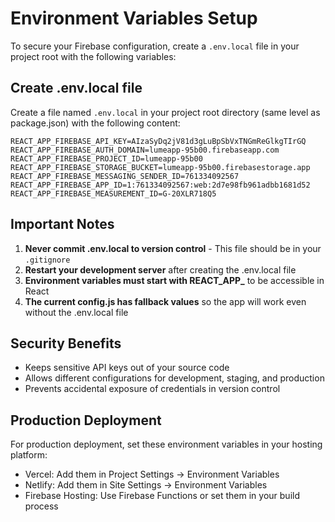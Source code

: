 # Environment Variables Setup

To secure your Firebase configuration, create a `.env.local` file in your project root with the following variables:

## Create .env.local file

Create a file named `.env.local` in your project root directory (same level as package.json) with the following content:

```env
REACT_APP_FIREBASE_API_KEY=AIzaSyDq2jV81d3gLuBpSbVxTNGmReGlkgTIrGQ
REACT_APP_FIREBASE_AUTH_DOMAIN=lumeapp-95b00.firebaseapp.com
REACT_APP_FIREBASE_PROJECT_ID=lumeapp-95b00
REACT_APP_FIREBASE_STORAGE_BUCKET=lumeapp-95b00.firebasestorage.app
REACT_APP_FIREBASE_MESSAGING_SENDER_ID=761334092567
REACT_APP_FIREBASE_APP_ID=1:761334092567:web:2d7e98fb961adbb1681d52
REACT_APP_FIREBASE_MEASUREMENT_ID=G-20XLR718Q5
```

## Important Notes

1. **Never commit .env.local to version control** - This file should be in your `.gitignore`
2. **Restart your development server** after creating the .env.local file
3. **Environment variables must start with REACT_APP_** to be accessible in React
4. **The current config.js has fallback values** so the app will work even without the .env.local file

## Security Benefits

- Keeps sensitive API keys out of your source code
- Allows different configurations for development, staging, and production
- Prevents accidental exposure of credentials in version control

## Production Deployment

For production deployment, set these environment variables in your hosting platform:
- Vercel: Add them in Project Settings → Environment Variables
- Netlify: Add them in Site Settings → Environment Variables
- Firebase Hosting: Use Firebase Functions or set them in your build process
